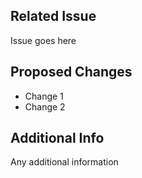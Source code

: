 ## Related Issue
Issue goes here

## Proposed Changes
  * Change 1
  * Change 2

## Additional Info
Any additional information
